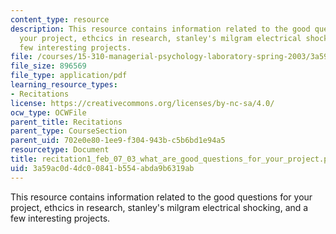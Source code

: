 ```yaml
---
content_type: resource
description: This resource contains information related to the good questions for
  your project, ethcics in research, stanley's milgram electrical shocking, and a
  few interesting projects.
file: /courses/15-310-managerial-psychology-laboratory-spring-2003/3a59ac0d4dc00841b554abda9b6319ab_recitation1_feb_07_03_what_are_good_questions_for_your_project.pdf
file_size: 896569
file_type: application/pdf
learning_resource_types:
- Recitations
license: https://creativecommons.org/licenses/by-nc-sa/4.0/
ocw_type: OCWFile
parent_title: Recitations
parent_type: CourseSection
parent_uid: 702e0e80-1ee9-f304-943b-c5b6bd1e94a5
resourcetype: Document
title: recitation1_feb_07_03_what_are_good_questions_for_your_project.pdf
uid: 3a59ac0d-4dc0-0841-b554-abda9b6319ab
---
```

This resource contains information related to the good questions for your project, ethcics in research, stanley's milgram electrical shocking, and a few interesting projects.